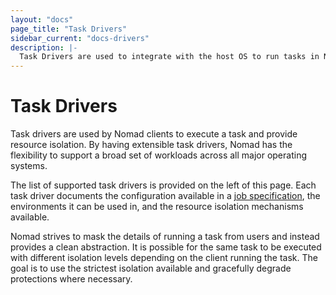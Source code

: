 ```yaml
---
layout: "docs"
page_title: "Task Drivers"
sidebar_current: "docs-drivers"
description: |-
  Task Drivers are used to integrate with the host OS to run tasks in Nomad.
---
```


# Task Drivers

Task drivers are used by Nomad clients to execute a task and provide resource
isolation. By having extensible task drivers, Nomad has the flexibility to
support a broad set of workloads across all major operating systems.

The list of supported task drivers is provided on the left of this page. 
Each task driver documents the configuration available in a 
[job specification](/docs/jobspec/index.html), the environments it can 
be used in, and the resource isolation mechanisms available.

Nomad strives to mask the details of running a task from users and instead
provides a clean abstraction. It is possible for the same task to be executed
with different isolation levels depending on the client running the task.
The goal is to use the strictest isolation available and gracefully degrade
protections where necessary.

